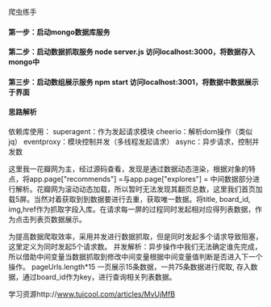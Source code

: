爬虫练手
#### 第一步：启动mongo数据库服务
#### 第二步：启动数据抓取服务 node server.js  访问localhost:3000，将数据存入mongo中
#### 第三步：启动数组展示服务 npm start       访问localhost:3001，将数据中数据展示于界面

#### 思路解析
依赖库使用：
  superagent：作为发起请求模块
  cheerio：解析dom操作（类似jq）
  eventproxy：模块控制并发（多线程发起请求）
  async：异步请求，控制并发数
  
这里我一花瓣网为主，经过源码查看，发现是通过数据动态渲染，根据对象的特点，将app.page["recommends"] =与app.page["explores"] = 
中间数据部分进行解析。花瓣网为滚动动态加载，所以暂时无法发现其翻页总数，这里我们首页加载5屏。当然对着获取到到数据要进行去重，获取唯一数据。将title, board_id,
img,href作为抓取字段入库。在请求每一屏的过程同时发起相对应得列表数据，作为点击列表页数据展示。

为提高数据爬取效率，采用并发进行数据抓取，但是同时发起多个请求导致阻塞，这里定义为同时发起5个请求数。
并发解析：异步操作中我们无法确定谁先完成，所以借助中间变量当数据抓取到修改中间变量根据中间变量值判断是否进入下一个操作。
pageUrls.length*15 一页展示15条数据，一共75条数据进行爬取,
存入数据，通过board_id作为key，进行查询相关列表数据。




学习资源http://www.tuicool.com/articles/MvUjMfB